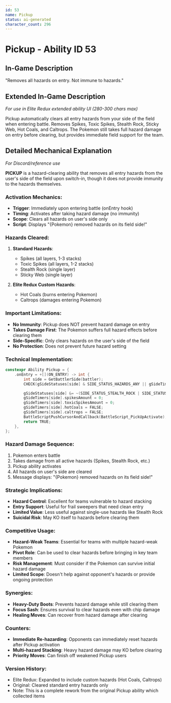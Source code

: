 ```yaml
---
id: 53
name: Pickup
status: ai-generated
character_count: 296
---
```


# Pickup - Ability ID 53

## In-Game Description
"Removes all hazards on entry. Not immune to hazards."

## Extended In-Game Description
*For use in Elite Redux extended ability UI (280-300 chars max)*

Pickup automatically clears all entry hazards from your side of the field when entering battle. Removes Spikes, Toxic Spikes, Stealth Rock, Sticky Web, Hot Coals, and Caltrops. The Pokemon still takes full hazard damage on entry before clearing, but provides immediate field support for the team.

## Detailed Mechanical Explanation
*For Discord/reference use*

**PICKUP** is a hazard-clearing ability that removes all entry hazards from the user's side of the field upon switch-in, though it does not provide immunity to the hazards themselves.

### Activation Mechanics:
- **Trigger**: Immediately upon entering battle (onEntry hook)
- **Timing**: Activates after taking hazard damage (no immunity)
- **Scope**: Clears all hazards on user's side only
- **Script**: Displays "{Pokemon} removed hazards on its field side!"

### Hazards Cleared:
1. **Standard Hazards**:
   - Spikes (all layers, 1-3 stacks)
   - Toxic Spikes (all layers, 1-2 stacks)
   - Stealth Rock (single layer)
   - Sticky Web (single layer)

2. **Elite Redux Custom Hazards**:
   - Hot Coals (burns entering Pokemon)
   - Caltrops (damages entering Pokemon)

### Important Limitations:
- **No Immunity**: Pickup does NOT prevent hazard damage on entry
- **Takes Damage First**: The Pokemon suffers full hazard effects before clearing them
- **Side-Specific**: Only clears hazards on the user's side of the field
- **No Protection**: Does not prevent future hazard setting

### Technical Implementation:
```c
constexpr Ability Pickup = {
    .onEntry = +[](ON_ENTRY) -> int {
        int side = GetBattlerSide(battler);
        CHECK(gSideStatuses[side] & SIDE_STATUS_HAZARDS_ANY || gSideTimers[side].hotCoals || gSideTimers[side].caltrops)

        gSideStatuses[side] &= ~(SIDE_STATUS_STEALTH_ROCK | SIDE_STATUS_TOXIC_SPIKES | SIDE_STATUS_SPIKES | SIDE_STATUS_STICKY_WEB);
        gSideTimers[side].spikesAmount = 0;
        gSideTimers[side].toxicSpikesAmount = 0;
        gSideTimers[side].hotCoals = FALSE;
        gSideTimers[side].caltrops = FALSE;
        BattleScriptPushCursorAndCallback(BattleScript_PickUpActivate);
        return TRUE;
    },
};
```

### Hazard Damage Sequence:
1. Pokemon enters battle
2. Takes damage from all active hazards (Spikes, Stealth Rock, etc.)
3. Pickup ability activates
4. All hazards on user's side are cleared
5. Message displays: "{Pokemon} removed hazards on its field side!"

### Strategic Implications:
- **Hazard Control**: Excellent for teams vulnerable to hazard stacking
- **Entry Support**: Useful for frail sweepers that need clean entry
- **Limited Value**: Less useful against single-use hazards like Stealth Rock
- **Suicidal Risk**: May KO itself to hazards before clearing them

### Competitive Usage:
- **Hazard-Weak Teams**: Essential for teams with multiple hazard-weak Pokemon
- **Pivot Role**: Can be used to clear hazards before bringing in key team members
- **Risk Management**: Must consider if the Pokemon can survive initial hazard damage
- **Limited Scope**: Doesn't help against opponent's hazards or provide ongoing protection

### Synergies:
- **Heavy-Duty Boots**: Prevents hazard damage while still clearing them
- **Focus Sash**: Ensures survival to clear hazards even with chip damage
- **Healing Moves**: Can recover from hazard damage after clearing

### Counters:
- **Immediate Re-hazarding**: Opponents can immediately reset hazards after Pickup activation
- **Multi-hazard Stacking**: Heavy hazard damage may KO before clearing
- **Priority Moves**: Can finish off weakened Pickup users

### Version History:
- Elite Redux: Expanded to include custom hazards (Hot Coals, Caltrops)
- Original: Cleared standard entry hazards only
- Note: This is a complete rework from the original Pickup ability which collected items